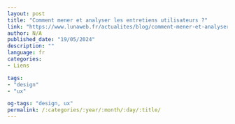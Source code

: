 ```yaml
---
layout: post
title: "Comment mener et analyser les entretiens utilisateurs ?"
link: "https://www.lunaweb.fr/actualites/blog/comment-mener-et-analyser-les-entretiens-utilisateurs"
author: N/A
published_date: "19/05/2024"
description: ""
language: fr
categories:
- Liens

tags:
- "design"
- "ux"

og-tags: "design, ux"
permalink: /:categories/:year/:month/:day/:title/
---
```


